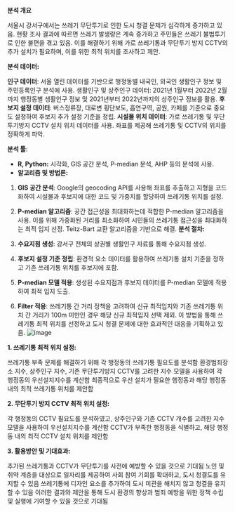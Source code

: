 **분석 개요**

서울시 강서구에서는 쓰레기 무단투기로 인한 도시 청결 문제가 심각하게 증가하고 있음. 현황 조사 결과에 따르면 쓰레기 발생량은 계속 증가하고 주민들은 쓰레기 불법투기로 인한 불편을 겪고 있음. 
이를 해결하기 위해 가로 쓰레기통과 무단투기 방지 CCTV의 추가 설치가 필요하며, 이를 위한 최적 위치를 조사하고 제안.

**분석 데이터:**

**인구 데이터**: 서울 열린 데이터를 기반으로 행정동별 내국인, 외국인 생활인구 정보 및 주민등록인구 분석에 사용.
생활인구 및 상주인구 데이터: 2021년 1월부터 2022년 2월까지 행정동별 생활인구 정보 및 2021년부터 2022년까지의 상주인구 정보를 활용.
**후보지 설정 데이터**: 버스정류장, 대로변 횡단보도, 흡연구역, 공원, 카페를 기준으로 중요도 설정하여 후보지 추가 설정 기준을 정립.
**시설물 위치 데이터**: 가로 쓰레기통 및 무단투기방지 CCTV 설치 위치 데이터를 사용. 좌표를 제공해 쓰레기통 및 CCTV의 위치를 정확하게 파악.

**분석 툴**:
- **R, Python:** 시각화, GIS 공간 분석, P-median 분석, AHP 등의 분석에 사용.
- **알고리즘 및 방법론:**

1. **GIS 공간 분석**: Google의 geocoding API를 사용해 좌표를 추출하고 지형을 코드화하여 시설물과 후보지에 대한 코드 및 가중치를 할당하여 쓰레기통 위치를 설정.
2. **P-median 알고리즘**: 공간 접근성을 최대화하는데 적합한 P-median 알고리즘을 사용. 이를 위해 가중화된 거리를 최소화하여 시민들의 쓰레기통 접근성을 최대화하는 최적 입지 선정. Teitz-Bart 교환 알고리즘을 기반으로 해결.
**분석 절차:**

1. **수요지점 생성**: 강서구 전체의 상권별 생활인구 자료를 통해 수요지점 생성.
2. **후보지 설정 기준 정립**: 환경적 요소 데이터를 활용하여 쓰레기통 설치 기준을 정하고 기존 쓰레기통 위치를 후보지에 포함.
3. **P-median 모델 적용**: 생성된 수요지점과 후보지 데이터를 P-median 모델에 적용하여 최적 입지 도출.
4. **Filter 적용**: 쓰레기통 간 거리 정책을 고려하여 신규 최적입지와 기존 쓰레기통 위치 간 거리가 100m 미만인 경우 해당 신규 최적입지 선택 제외.
이 방법을 통해 쓰레기통 최적 위치를 선정하고 도시 청결 문제에 대한 효과적인 대응을 기획하고 있음.
![image](https://github.com/rootofdata/Gangseo-gu_contest/assets/86711374/e3ec7e93-43fc-43fb-8611-ae8a7b6c736a)

**1. 쓰레기통 최적 위치 설정:**

쓰레기통 부족 문제를 해결하기 위해 각 행정동의 쓰레기통 필요도를 분석함
환경범죄장소 지수, 상주인구 지수, 기존 무단투기방지 CCTV를 고려한 지수 모델을 사용하여 각 행정동의 우선설치지수를 계산함
최종적으로 우선 설치가 필요한 행정동과 해당 행정동 내의 최적 쓰레기통 위치를 제안함

**2. 무단투기 방지 CCTV 최적 위치 설정:**

각 행정동의 CCTV 필요도를 분석하였고, 상주인구와 기존 CCTV 개수를 고려한 지수 모델을 사용하여 우선설치지수를 계산함
CCTV가 부족한 행정동을 식별하고, 해당 행정동 내의 최적 CCTV 설치 위치를 제안함

**3. 활용방안 및 기대효과:**

추가된 쓰레기통과 CCTV가 무단투기를 사전에 예방할 수 있을 것으로 기대됨
노인 및 취약 계층을 대상으로 일자리를 제공하여 사회 참여 기회를 확대하고, 도시 청결도를 유지할 수 있음
쓰레기통에 디자인 요소를 추가하여 도시 미관을 해치지 않고 청결을 유지할 수 있음
이러한 결과와 제안을 통해 도시 환경의 향상과 범죄 예방을 위한 정책 수립 및 실행에 기여할 수 있을 것으로 기대됨
